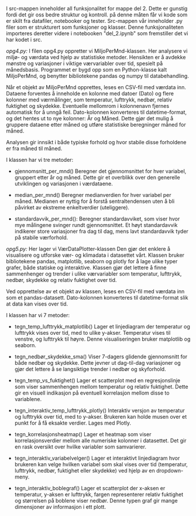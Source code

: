 I src-mappen inneholder all funksjonalitet for mappe del 2. Dette er gunstig fordi det gir oss bedre struktur og kontroll. på denne måten får vi kode som er skilt fra datafiler, notebooker og tester. Src-mappen vår inneholder .py filer som er strukturert som funksjoner og klasser. Denne funksjonaliteten importeres deretter videre i notebooken "del_2.ipynb" som fremstiller det vi har kodet i src.

*opg4.py:*
I filen opg4.py oppretter vi MiljoPerMnd-klassen.
Her analysere vi miljø- og værdata ved hjelp av statistiske metoder. Hensikten er å avdekke mønstre og variasjoner i viktige værvariabler over tid, spesielt på månedsbasis. Programmet er bygd opp som en Python-klasse kalt MiljoPerMnd, og benytter bibliotekene pandas og numpy til databehandling.

Når et objekt av MiljoPerMnd opprettes, leses en CSV-fil med værdata inn. Dataene forventes å inneholde en kolonne med datoer (Dato) og flere kolonner med værmålinger, som temperatur, lufttrykk, nedbør, relativ fuktighet og skydekke. Eventuelle mellomrom i kolonnenavn fjernes automatisk for å unngå feil. Dato-kolonnen konverteres til datetime-format, og det hentes ut to nye kolonner: År og Måned. Dette gjør det mulig å gruppere dataene etter måned og utføre statistiske beregninger måned for måned.

Analysen gir innsikt i både typiske forhold og hvor stabile disse forholdene er fra måned til måned.

I klassen har vi tre metoder:
- gjennomsnitt_per_mnd()
Beregner det  gjennomsnittet for hver variabel, gruppert etter år og måned. Dette gir et overblikk over den generelle utviklingen og variasjonen i værdataene.

- median_per_mnd()
Beregner medianverdien for hver variabel per måned. Medianen er nyttig for å forstå sentraltendensen uten å bli påvirket av ekstreme enkeltverdier (uteliggere).

- standardavvik_per_mnd():
Beregner standardavviket, som viser hvor mye målingene svinger rundt gjennomsnittet. Et høyt standardavvik indikerer store variasjoner fra dag til dag, mens lavt standardavvik tyder på stabile værforhold.


*opg5.py:*
Her lager vi VærDataPlotter-klassen
Den gjør det enklere å visualisere og utforske vær- og klimadata i datasettet vårt. Klassen bruker bibliotekene pandas, matplotlib, seaborn og plotly for å lage ulike typer grafer, både statiske og interaktive.
Klassen gjør det lettere å finne sammenhenger og trender i ulike værvariabler som temperatur, lufttrykk, nedbør, skydekke og relativ fuktighet over tid.

Ved opprettelse av et objekt av klassen, leses en CSV-fil med værdata inn som et pandas-datasett. Dato-kolonnen konverteres til datetime-format slik at data kan vises over tid. 

I klassen har vi 7 metoder:
- tegn_temp_lufttrykk_matplotlib()
Lager et linjediagram der temperatur og lufttrykk vises over tid, med to ulike y-akser. Temperatur vises til venstre, og lufttrykk til høyre. Denne visualiseringen bruker matplotlib og seaborn.

- tegn_nedbør_skydekke_sma()
Viser 7-dagers glidende gjennomsnitt for både nedbør og skydekke. Dette jevner ut dag-til-dag variasjoner og gjør det lettere å se langsiktige trender i nedbør og skyforhold.

- tegn_temp_vs_fuktighet()
Lager et scatterplot med en regresjonslinje som viser sammenhengen mellom temperatur og relativ fuktighet. Dette gir en visuell indikasjon på eventuell korrelasjon mellom disse to variablene.

- tegn_interaktiv_temp_lufttrykk_plotly()
Interaktiv versjon av temperatur og lufttrykk over tid, med to y-akser. Brukeren kan holde musen over et punkt for å få eksakte verdier. Lages med Plotly.

- tegn_korrelasjonsheatmap()
Lager et heatmap som viser korrelasjonsverdier mellom alle numeriske kolonner i datasettet. Det gir en rask oversikt over hvilke variabler som samvarierer.

- tegn_interaktiv_variabelvelger()
Lager et interaktivt linjediagram hvor brukeren kan velge hvilken variabel som skal vises over tid (temperatur, lufttrykk, nedbør, fuktighet eller skydekke) ved hjelp av en dropdown-meny.

- tegn_interaktiv_boblegraf()
Lager et scatterplot der x-aksen er temperatur, y-aksen er lufttrykk, fargen representerer relativ fuktighet og størrelsen på boblene viser nedbør. Denne typen graf gir mange dimensjoner av informasjon i ett plott.